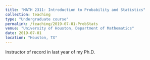 ```yaml
---
title: "MATH 2311: Introduction to Probability and Statistics"
collection: teaching
type: "Undergraduate course"
permalink: /teaching/2019-07-01-ProbStats
venue: "University of Houston, Department of Mathematics"
date: 2019-07-01
location: "Houston, TX"
---
```


Instructor of record in last year of my Ph.D.
